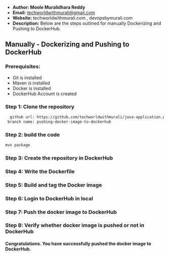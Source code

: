 + <b>Author: Moole Muralidhara Reddy</b></br>
+ <b>Email:</b> techworldwithmurali@gmail.com</br>
+ <b>Website:</b> techworldwithmurali.com , devopsbymurali.com</br>
+ <b>Description:</b> Below are the steps outlined for manually Dockerizing and Pushing to DockerHub.</br>

## Manually - Dockerizing and Pushing to DockerHub

### Prerequisites:
+ Git is installed
+ Maven is installed
+ Docker is installed
+ DockerHub Account is created


### Step 1: Clone the repository
  
```xml
  github url: https://github.com/techworldwithmurali/java-application.git
 branch name: pushing-docker-image-to-dockerhub
```
### Step 2: build the code
```xml
mvn package
```
### Step 3: Create the repository in DockerHub
### Step 4: Write the Dockerfile
### Step 5: Build and tag the Docker image
### Step 6: Login to DockerHub in local
### Step 7: Push the docker image to DockerHub
### Step 8: Verify whether docker image is pushed or not in DockerHub


#### Congratulations. You have successfully pushed the docker image to DockerHub.
